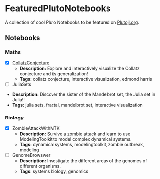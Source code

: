 # FeaturedPlutoNotebooks
A collection of cool Pluto Notebooks to be featured on [Plutojl.org](https://featured.plutojl.org/). 

## Notebooks

### Maths

- [X] [CollatzConjecture](https://featured.plutojl.org/math/collatzconjecture)
  - **Description:** Explore and interactively visualize the Collatz conjecture and its generalization!
  - **Tags:** collatz conjecture, interactive visualization, edmond harris 
- [ ]  JuliaSets
  - **Description:** Discover the sister of the Mandelbrot set, the Julia set in Julia!!
  - **Tags:** julia sets, fractal, mandelbrot set, interactive visualization
  

### Biology 
- [X] ZombieAttackWithMTK
  - **Description:**  Survive a zombie attack and learn to use ModelingToolkit to model complex dynamical systems.
  - **Tags:** dynamical systems, modelingtoolkit, zombie outbreak, modeling
- [ ] GenomeBrowswer
  - **Description:** Investigate the different areas of the genomes of different organisms.
  - **Tags**: systems biology, genomics
